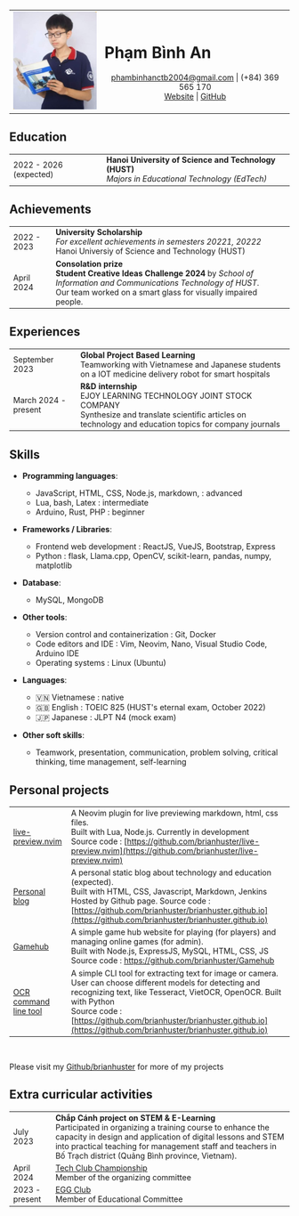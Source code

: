 <link rel="stylesheet" type="text/css" href="style.css" /> 

<!-- <img src="avatar.jpg" alt="Pham Binh An" style="max-width:150px;"/> -->

|  |  |
|-------------|-----------------------------------------------|
| <img src="avatar.jpg" alt="Pham Binh An" style="max-width:150px;"/> | <h1>Phạm Bình An</h1> <center> phambinhanctb2004@gmail.com  \| (+84) 369 565 170  <br> [Website](https://brianhuster.github.io) \| [GitHub](https://github.com/brianhuster) </center> |

## Education
|  |  |
|-------------|-----------------------------------------------|
| 2022 - 2026 (expected) | **Hanoi University of Science and Technology (HUST)** <br> *Majors in Educational Technology (EdTech)* |


## Achievements
|  |  |
|-------------|-----------------------------------------------|
| 2022 - 2023 | **University Scholarship** <br> *For excellent achievements in semesters 20221, 20222* <br> Hanoi Universiy of Science and Technology (HUST)
| April 2024 | **Consolation prize** <br> **Student Creative Ideas Challenge 2024** by *School of Information and Communications Technology of HUST*. <br> Our team worked on a smart glass for visually impaired people.

## Experiences
|  |  |
|-------------|-----------------------------------------------|
| September 2023 | **Global Project Based Learning** <br> Teamworking with Vietnamese and Japanese students on a IOT medicine delivery robot for smart hospitals |
| March 2024 - present | **R\&D internship** <br> EJOY LEARNING TECHNOLOGY JOINT STOCK COMPANY <br> Synthesize and translate scientific articles on technology and education topics for company journals

## Skills
- **Programming languages**: 
    - JavaScript, HTML, CSS, Node.js, markdown,  : advanced
    - Lua, bash, Latex : intermediate
    - Arduino, Rust, PHP : beginner

- **Frameworks / Libraries**: 
    - Frontend web development : ReactJS, VueJS, Bootstrap, Express
    - Python : flask, Llama.cpp, OpenCV, scikit-learn, pandas, numpy, matplotlib 

- **Database**: 
    - MySQL, MongoDB

- **Other tools**:
    - Version control and containerization : Git, Docker
    - Code editors and IDE : Vim, Neovim, Nano, Visual Studio Code, Arduino IDE
    - Operating systems : Linux (Ubuntu)

- **Languages**:
    - 🇻🇳 Vietnamese : native
    - 🇬🇧 English : TOEIC 825 (HUST's eternal exam, October 2022)
    - 🇯🇵 Japanese : JLPT N4 (mock exam)

- **Other soft skills**:
    - Teamwork, presentation, communication, problem solving, critical thinking, time management, self-learning

## Personal projects
|  |  |
|-------------|-----------------------------------------------|
| [live-preview.nvim](https://github.com/brianhuster/live-preview.nvim) | A Neovim plugin for live previewing markdown, html, css files. <br> Built with Lua, Node.js. Currently in development <br> Source code : [https://github.com/brianhuster/live-preview.nvim](https://github.com/brianhuster/live-preview.nvim) |
| [Personal blog](https://brianhuster.github.io) | A personal static blog about technology and education (expected). <br> Built with HTML, CSS, Javascript, Markdown, Jenkins <br> Hosted by Github page. Source code : [https://github.com/brianhuster/brianhuster.github.io](https://github.com/brianhuster/brianhuster.github.io) |
| [Gamehub](https://github.com/brianhuster/Gamehub) | A simple game hub website for playing (for players) and managing online games (for admin). <br> Built with Node.js, ExpressJS, MySQL, HTML, CSS, JS <br> Source code : https://github.com/brianhuster/Gamehub |
| [OCR command line tool](https://github.com/brianhuster/ocr_python) | A simple CLI tool for extracting text for image or camera. User can choose different models for detecting and recognizing text, like Tesseract, VietOCR, OpenOCR. Built with Python <br> Source code : [https://github.com/brianhuster/brianhuster.github.io](https://github.com/brianhuster/brianhuster.github.io) |

<br>

Please visit my [Github/brianhuster](https://github.com/brianhuster) for more of my projects


## Extra curricular activities
|  |  |
|-------------|-----------------------------------------------|
| July 2023 | **Chắp Cánh project on STEM & E-Learning** <br> Participated in organizing a training course to enhance the capacity in design and application of digital lessons and STEM into practical teaching for management staff and teachers in Bố Trạch district (Quảng Bình province, Vietnam). |
| April 2024 | [Tech Club Championship](https://www.facebook.com/story.php/?story_fbid=830979175740586&id=100064855323885&paipv=0&eav=Afb48BpGvoQELL_RPYal9LmfZY6exjcFE7GXLw52gYjoBGWkBrXKgWTKvmAG29JrOuE&_rdr) <br> Member of the organizing committee |
| 2023 - present | [EGG Club](https://www.linkedin.com/company/eggclub) <br> Member of Educational Committee |





